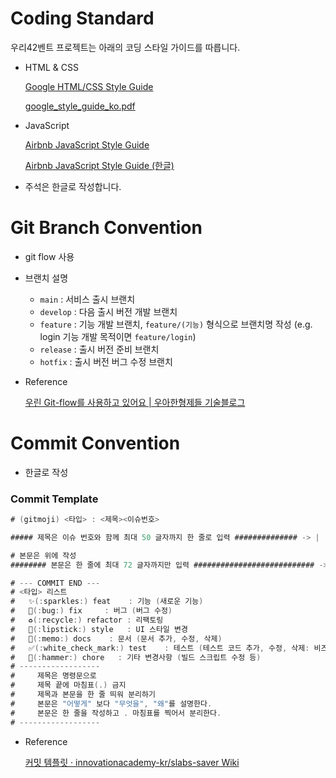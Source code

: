# Coding Standard

우리42벤트 프로젝트는 아래의 코딩 스타일 가이드를 따릅니다.

- HTML & CSS
    
    [Google HTML/CSS Style Guide](https://google.github.io/styleguide/htmlcssguide.html)
    
    [google_style_guide_ko.pdf](CONTRIBUTION%20md%20d74ea19b520c4640bcedd80bbde6f317/google_style_guide_ko.pdf)
    
- JavaScript
    
    [Airbnb JavaScript Style Guide](https://github.com/airbnb/javascript)
    
    [Airbnb JavaScript Style Guide (한글)](https://github.com/tipjs/javascript-style-guide)
    
- 주석은 한글로 작성합니다.

# Git Branch Convention

- git flow 사용
- 브랜치 설명
    - `main` : 서비스 출시 브랜치
    - `develop` : 다음 출시 버전 개발 브랜치
    - `feature` : 기능 개발 브랜치, `feature/(기능)` 형식으로 브랜치명 작성 (e.g. login 기능 개발 목적이면 `feature/login`)
    - `release` : 출시 버전 준비 브랜치
    - `hotfix` : 출시 버전 버그 수정 브랜치
- Reference
    
    [우린 Git-flow를 사용하고 있어요 | 우아한형제들 기술블로그](https://techblog.woowahan.com/2553/)
    

# Commit Convention

- 한글로 작성

### Commit Template

```java
# (gitmoji) <타입> : <제목><이슈번호>

##### 제목은 이슈 번호와 함께 최대 50 글자까지 한 줄로 입력 ############## -> |

# 본문은 위에 작성
######## 본문은 한 줄에 최대 72 글자까지만 입력 ########################### -> |

# --- COMMIT END ---
# <타입> 리스트
#   ✨(:sparkles:) feat    : 기능 (새로운 기능)
#   🐛(:bug:) fix     : 버그 (버그 수정)
#   ♻(:recycle:) refactor : 리팩토링
#   💄(:lipstick:) style   : UI 스타일 변경
#   📝(:memo:) docs    : 문서 (문서 추가, 수정, 삭제)
#   ✅(:white_check_mark:) test    : 테스트 (테스트 코드 추가, 수정, 삭제: 비즈니스 로직에 변경 없음)
#   🔨(:hammer:) chore   : 기타 변경사항 (빌드 스크립트 수정 등)
# ------------------
#     제목은 명령문으로
#     제목 끝에 마침표(.) 금지
#     제목과 본문을 한 줄 띄워 분리하기
#     본문은 "어떻게" 보다 "무엇을", "왜"를 설명한다.
#     본문은 한 줄을 작성하고 . 마침표를 찍어서 분리한다.
# ------------------
```
- Reference

  [커밋 템플릿 · innovationacademy-kr/slabs-saver Wiki](https://github.com/innovationacademy-kr/slabs-saver/wiki/%EC%BB%A4%EB%B0%8B-%ED%85%9C%ED%94%8C%EB%A6%BF)
